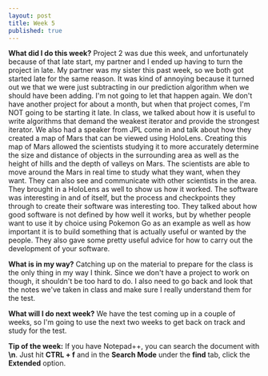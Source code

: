 ```yaml
---
layout: post
title: Week 5
published: true
---
```


**What did I do this week?**  Project 2 was due this week, and unfortunately because of that late start, my partner and I ended up having to turn the project in late. My partner was my sister this past week, so we both got started late for the same reason. It was kind of annoying because it turned out we that we were just subtracting in our prediction algorithm when we should have been adding. I'm not going to let that happen again. We don't have another project for about a month, but when that project comes, I'm NOT going to be starting it late. In class, we talked about how it is useful to write algorithms that demand the weakest iterator and provide the strongest iterator. We also had a speaker from JPL come in and talk about how they created a map of Mars that can be viewed using HoloLens. Creating this map of Mars allowed the scientists studying it to more accurately determine the size and distance of objects in the surrounding area as well as the height of hills and the depth of valleys on Mars. The scientists are able to move around the Mars in real time to study what they want, when they want. They can also see and communicate with other scientists in the area. They brought in a HoloLens as well to show us how it worked. The software was interesting in and of itself, but the process and checkpoints they through to create their software was interesting too. They talked about how good software is not defined by how well it works, but by whether people want to use it by choice using Pokemon Go as an example as well as how important it is to build something that is actually useful or wanted by the people. They also gave some pretty useful advice for how to carry out the development of your software.

**What is in my way?**  Catching up on the material to prepare for the class is the only thing in my way I think. Since we don't have a project to work on though, it shouldn't be too hard to do. I also need to go back and look that the notes we've taken in class and make sure I really understand them for the test.

**What will I do next week?**  We have the test coming up in a couple of weeks, so I'm going to use the next two weeks to get back on track and study for the test. 

**Tip of the week:**  If you have Notepad++, you can search the document with **\n**. Just hit **CTRL + f** and in the **Search Mode** under the **find** tab, click the **Extended** option.